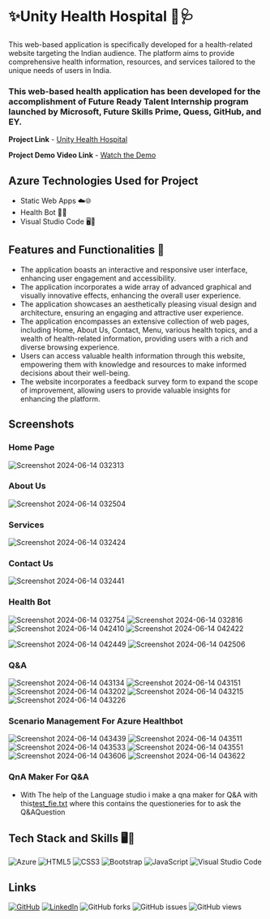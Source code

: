 # ✨Unity Health Hospital 🏥🩺

This web-based application is specifically developed for a health-related website targeting the Indian audience. The platform aims to provide comprehensive health information, resources, and services tailored to the unique needs of users in India.

### This web-based health application has been developed for the accomplishment of Future Ready Talent Internship program launched by Microsoft, Future Skills Prime, Quess, GitHub, and EY.

**Project Link** - [Unity Health Hospital](https://red-cliff-085c6c700.5.azurestaticapps.net)

**Project Demo Video Link** - [Watch the Demo](https://youtu.be/ONF2TFodx0Y)

## Azure Technologies Used for Project
 
- Static Web Apps ☁️🌐
- Health Bot 🤖💬
- Visual Studio Code 🖥️📝

## Features and Functionalities 🌟

- The application boasts an interactive and responsive user interface, enhancing user engagement and accessibility.
- The application incorporates a wide array of advanced graphical and visually innovative effects, enhancing the overall user experience.
- The application showcases an aesthetically pleasing visual design and architecture, ensuring an engaging and attractive user experience.
- The application encompasses an extensive collection of web pages, including Home, About Us, Contact, Menu, various health topics, and a wealth of health-related information, providing users with a rich and diverse browsing experience.
- Users can access valuable health information through this website, empowering them with knowledge and resources to make informed decisions about their well-being.
- The website incorporates a feedback survey form to expand the scope of improvement, allowing users to provide valuable insights for enhancing the platform.

## Screenshots

### Home Page

![Screenshot 2024-06-14 032313](https://github.com/prudvi-reddy-poli/FRT_Project_2024/assets/170856909/0b602ece-22fd-49fc-acd9-3f3333a56b50)


### About Us

![Screenshot 2024-06-14 032504](https://github.com/prudvi-reddy-poli/FRT_Project_2024/assets/170856909/b0c4b84e-70f9-430a-84e1-b3fd94e8ae57)


### Services

![Screenshot 2024-06-14 032424](https://github.com/prudvi-reddy-poli/FRT_Project_2024/assets/170856909/55518d7c-1949-4076-bfab-0ff9b76bd6b0)


### Contact Us

![Screenshot 2024-06-14 032441](https://github.com/prudvi-reddy-poli/FRT_Project_2024/assets/170856909/42563d83-7f87-4baf-a8dd-7f3c29f0a260)


### Health Bot
![Screenshot 2024-06-14 032754](https://github.com/prudvi-reddy-poli/FRT_Project_2024/assets/170856909/c8785b1e-9258-46c9-bd0a-5020db08bfc1)
![Screenshot 2024-06-14 032816](https://github.com/prudvi-reddy-poli/FRT_Project_2024/assets/170856909/e666aea5-bf0a-4829-8872-38568e9c18b1)
![Screenshot 2024-06-14 042410](https://github.com/prudvi-reddy-poli/FRT_Project_2024/assets/170856909/d61c51c1-8cfe-4764-ba24-98e905885b27)
![Screenshot 2024-06-14 042422](https://github.com/prudvi-reddy-poli/FRT_Project_2024/assets/170856909/84f4f077-0a74-4f38-9936-53f649633dd5)

![Screenshot 2024-06-14 042449](https://github.com/prudvi-reddy-poli/FRT_Project_2024/assets/170856909/26cb9d9c-ccdc-487b-8436-2ac4767fc5f6)
![Screenshot 2024-06-14 042506](https://github.com/prudvi-reddy-poli/FRT_Project_2024/assets/170856909/6bf2d758-6df8-4837-bddc-0975f2605e27)

### Q&A
![Screenshot 2024-06-14 043134](https://github.com/prudvi-reddy-poli/FRT_Project_2024/assets/170856909/e3613629-01b7-4c75-9092-cb43c219608e)
![Screenshot 2024-06-14 043151](https://github.com/prudvi-reddy-poli/FRT_Project_2024/assets/170856909/fab1d437-421f-44cc-8ba9-871e0def1a36)
![Screenshot 2024-06-14 043202](https://github.com/prudvi-reddy-poli/FRT_Project_2024/assets/170856909/2cd4f882-b49a-4e7d-8555-451f839c5f83)
![Screenshot 2024-06-14 043215](https://github.com/prudvi-reddy-poli/FRT_Project_2024/assets/170856909/c5b79fc6-6f53-43ab-8598-96a15522a278)
![Screenshot 2024-06-14 043226](https://github.com/prudvi-reddy-poli/FRT_Project_2024/assets/170856909/fcac3440-65d6-499b-92b0-725941a5c85c)

### Scenario Management For Azure Healthbot
![Screenshot 2024-06-14 043439](https://github.com/prudvi-reddy-poli/FRT_Project_2024/assets/170856909/3b200b3a-439b-4528-bcc2-00e606614d9b)
![Screenshot 2024-06-14 043511](https://github.com/prudvi-reddy-poli/FRT_Project_2024/assets/170856909/8a9b8920-c2c2-4fdf-bfa0-6ba02d5a5a51)
![Screenshot 2024-06-14 043533](https://github.com/prudvi-reddy-poli/FRT_Project_2024/assets/170856909/2b86c93e-41b8-43b6-bd64-18452ac4f8e1)
![Screenshot 2024-06-14 043551](https://github.com/prudvi-reddy-poli/FRT_Project_2024/assets/170856909/be7f56e3-a264-4de8-9314-bec5e9c02711)
![Screenshot 2024-06-14 043606](https://github.com/prudvi-reddy-poli/FRT_Project_2024/assets/170856909/788751ba-06af-4439-8612-89c2d78d0311)
![Screenshot 2024-06-14 043622](https://github.com/prudvi-reddy-poli/FRT_Project_2024/assets/170856909/64cf6c99-ac97-439b-ae18-189357f695c0)
### QnA Maker For Q&A
- With The help of the Language studio i make a qna maker for Q&A with this[test_fie.txt](https://github.com/user-attachments/files/15829560/test_fie.txt)
where this contains the questioneries for to ask the Q&AQuestion


## Tech Stack and Skills 🖥️🔧

![Azure](https://img.shields.io/badge/Azure-0078D4?style=for-the-badge&logo=azure-devops&logoColor=white)
![HTML5](https://img.shields.io/badge/HTML5-E34F26?style=for-the-badge&logo=html5&logoColor=white)
![CSS3](https://img.shields.io/badge/CSS3-1572B6?style=for-the-badge&logo=css3&logoColor=white)
![Bootstrap](https://img.shields.io/badge/Bootstrap-563D7C?style=for-the-badge&logo=bootstrap&logoColor=white)
![JavaScript](https://img.shields.io/badge/JavaScript-F7DF1E?style=for-the-badge&logo=javascript&logoColor=black)
![Visual Studio Code](https://img.shields.io/badge/Visual%20Studio%20Code-0078d7?style=for-the-badge&logo=visual%20studio%20code&logoColor=white)

## Links

[![GitHub](https://img.shields.io/badge/GitHub-Repo-blue?style=for-the-badge&logo=github)](https://github.com/prudvi-reddy-poli/FRT_Project)
[![LinkedIn](https://img.shields.io/badge/LinkedIn-Profile-blue?style=for-the-badge&logo=linkedin)](https://www.linkedin.com/in/poli-prudvi-reddy-93026a308/)
![GitHub forks](https://img.shields.io/github/forks/prudvi-reddy-poli/FRT_Project?style=for-the-badge)
![GitHub issues](https://img.shields.io/github/issues/prudvi-reddy-poli/FRT_Project?style=for-the-badge)
![GitHub views](https://komarev.com/ghpvc/?username=prudvi-reddy-poli&style=for-the-badge)
